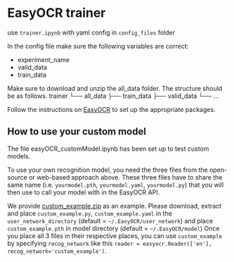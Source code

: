 # EasyOCR trainer

use `trainer.ipynb` with yaml config in `config_files` folder

In the config file make sure the following variables are correct:
- experiment_name
- valid_data
- train_data

Make sure to download and unzip the all_data folder. The structure should be as follows.
trainer
└── all_data
    ├── train_data
    ├── valid_data
    └── ...

Follow the instructions on [EasyOCR](https://github.com/JaidedAI/EasyOCR) to set up the appropriate packages.


## How to use your custom model

The file easyOCR_customModel.ipynb has been set up to test custom models.

To use your own recognition model, you need the three files from the open-source or web-based approach above. These three files have to share the same name (i.e. `yourmodel.pth`, `yourmodel.yaml`, `yourmodel.py`) that you will then use to call your model with in the EasyOCR API.

We provide [custom_example.zip](https://jaided.ai/easyocr/modelhub/)
as an example. Please download, extract and place `custom_example.py`, `custom_example.yaml` in the `user_network_directory` (default = `~/.EasyOCR/user_network`) and place `custom_example.pth` in model directory (default = `~/.EasyOCR/model`)
Once you place all 3 files in their respective places, you can use `custom_example` by
specifying `recog_network` like this `reader = easyocr.Reader(['en'], recog_network='custom_example')`.
